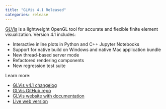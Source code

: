 ```yaml
---
title: "GLVis 4.1 Released"
categories: release
---
```


[GLVis](https://glvis.org/) is a lightweight OpenGL tool for accurate and flexible finite element visualization. Version 4.1 includes:

- Interactive inline plots in Python and C++ Jupyter Notebooks
- Support for native build on Windows and native Mac application bundle
- New thread-based server mode
- Refactored rendering components
- New regression test suite

Learn more:

- [GLVis v4.1 changelog](https://github.com/GLVis/glvis/blob/v4.1/CHANGELOG)
- [GLVis GitHub repo](https://github.com/glvis/glvis)
- [GLVis website with documentation](https://glvis.org)
- [Live web version](https://glvis.org/live)
